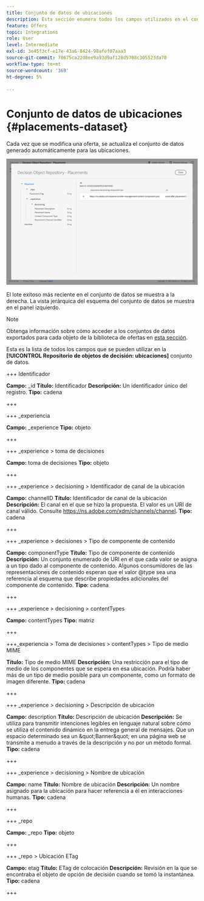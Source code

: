 ```yaml
---
title: Conjunto de datos de ubicaciones
description: Esta sección enumera todos los campos utilizados en el conjunto de datos exportado para las ubicaciones
feature: Offers
topic: Integrations
role: User
level: Intermediate
exl-id: 3e45f3cf-e17e-43a6-8424-98afef07aaa3
source-git-commit: 78675ca22d8ee9a93d9af128d5708c305523da78
workflow-type: tm+mt
source-wordcount: '369'
ht-degree: 5%

---
```


# Conjunto de datos de ubicaciones {#placements-dataset}

Cada vez que se modifica una oferta, se actualiza el conjunto de datos generado automáticamente para las ubicaciones.

![](../assets/dataset-placements.png)

El lote exitoso más reciente en el conjunto de datos se muestra a la derecha. La vista jerárquica del esquema del conjunto de datos se muestra en el panel izquierdo.

>[!NOTE]
>
>Obtenga información sobre cómo acceder a los conjuntos de datos exportados para cada objeto de la biblioteca de ofertas en [esta sección](../export-catalog/access-dataset.md).

Esta es la lista de todos los campos que se pueden utilizar en la **[!UICONTROL Repositorio de objetos de decisión: ubicaciones]** conjunto de datos.

<!--A placement describes a location or place in a personalized message. It is used to set technical constraints for content that the personalization decision supplies. The placement also represents a request to produce certain types of metrics when an experience event is produced where this placement is involved. For instance, the placement facilitates a personalized clickable image inside an email shown to an end-user. The placement may for instance request from the assembled experience that the click on its image gets reported in an experience event with a metric https://ns.adobe.com/xdm/data/metrics/web/linkclicks and a reference to this placement.-->

+++ Identificador

**Campo:** _id
**Título:** Identificador
**Descripción:** Un identificador único del registro.
**Tipo:** cadena

+++

+++ _experiencia

**Campo:** _experience
**Tipo:** objeto

+++

+++ _experience > toma de decisiones

**Campo:** toma de decisiones
**Tipo:** objeto

+++

+++ _experience > decisioning > Identificador de canal de la ubicación

**Campo:** channelID
**Título:** Identificador de canal de la ubicación
**Descripción:** El canal en el que se hizo la propuesta. El valor es un URI de canal válido. Consulte https://ns.adobe.com/xdm/channels/channel.
**Tipo:** cadena

+++

+++ _experience > decisiones > Tipo de componente de contenido

**Campo:** componentType
**Título:** Tipo de componente de contenido
**Descripción:** Un conjunto enumerado de URI en el que cada valor se asigna a un tipo dado al componente de contenido. Algunos consumidores de las representaciones de contenido esperan que el valor @type sea una referencia al esquema que describe propiedades adicionales del componente de contenido.
**Tipo:** cadena

+++

+++ _experience > decisioning > contentTypes

**Campo:** contentTypes
**Tipo:** matriz

+++

+++_experiencia > Toma de decisiones > contentTypes > Tipo de medio MIME

**Título:** Tipo de medio MIME
**Descripción:** Una restricción para el tipo de medio de los componentes que se espera en esa ubicación. Podría haber más de un tipo de medio posible para un componente, como un formato de imagen diferente.
**Tipo:** cadena

+++

+++ _experience > decisioning > Descripción de ubicación

**Campo:** description
**Título:** Descripción de ubicación
**Descripción:** Se utiliza para transmitir intenciones legibles en lenguaje natural sobre cómo se utiliza el contenido dinámico en la entrega general de mensajes. Que un espacio determinado sea un \&quot;Banner\&quot; en una página web se transmite a menudo a través de la descripción y no por un método formal.
**Tipo:** cadena

+++

+++ _experience > decisioning > Nombre de ubicación

**Campo:** name
**Título:** Nombre de ubicación
**Descripción:** Un nombre asignado para la ubicación para hacer referencia a él en interacciones humanas.
**Tipo:** cadena

+++

+++ _repo

**Campo:** _repo
**Tipo:** objeto

+++

+++ _repo > Ubicación ETag

**Campo:** etag
**Título:** ETag de colocación
**Descripción:** Revisión en la que se encontraba el objeto de opción de decisión cuando se tomó la instantánea.
**Tipo:** cadena

+++
